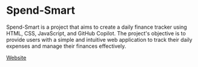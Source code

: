 # Spend-Smart
Spend-Smart is a project that aims to create a daily finance tracker using HTML, CSS, JavaScript, and GitHub Copilot. The project's objective is to provide users with a simple and intuitive web application to track their daily expenses and manage their finances effectively.

[Website](https://spend-smart-ss.netlify.app/)
